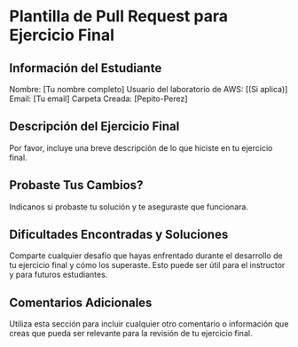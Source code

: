 # Plantilla de Pull Request para Ejercicio Final

## Información del Estudiante

Nombre: [Tu nombre completo]
Usuario del laboratorio de AWS: [(Si aplica)]
Email: [Tu email]
Carpeta Creada: [Pepito-Perez]

## Descripción del Ejercicio Final

Por favor, incluye una breve descripción de lo que hiciste en tu ejercicio final. 


## Probaste Tus Cambios?

Indicanos si probaste tu solución y te aseguraste que funcionara.

## Dificultades Encontradas y Soluciones

Comparte cualquier desafío que hayas enfrentado durante el desarrollo de tu ejercicio final y cómo los superaste. Esto puede ser útil para el instructor y para futuros estudiantes.

## Comentarios Adicionales

Utiliza esta sección para incluir cualquier otro comentario o información que creas que pueda ser relevante para la revisión de tu ejercicio final.


